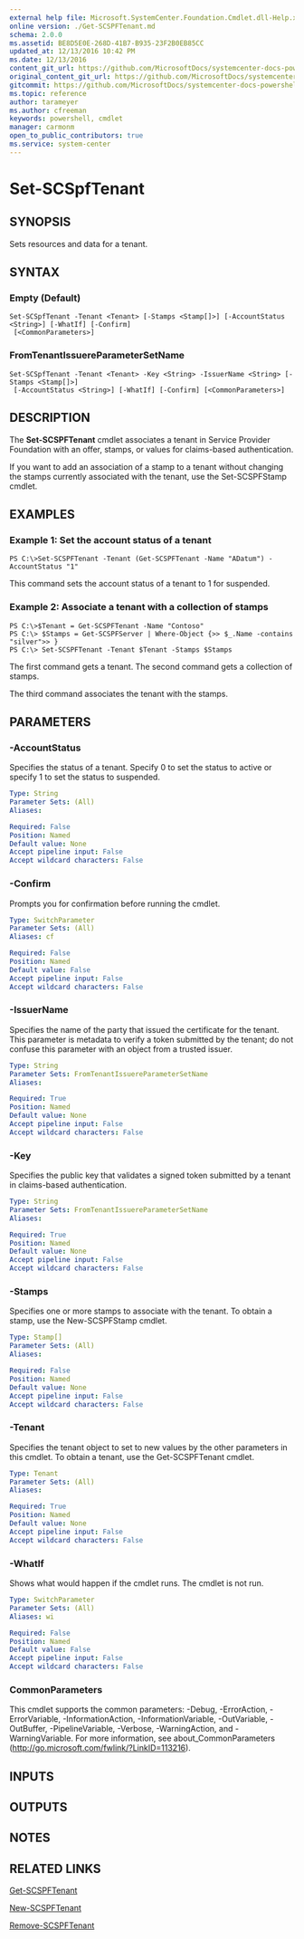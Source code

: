 ```yaml
---
external help file: Microsoft.SystemCenter.Foundation.Cmdlet.dll-Help.xml
online version: ./Get-SCSPFTenant.md
schema: 2.0.0
ms.assetid: BE8D5E0E-268D-41B7-B935-23F2B0EB85CC
updated_at: 12/13/2016 10:42 PM
ms.date: 12/13/2016
content_git_url: https://github.com/MicrosoftDocs/systemcenter-docs-powershell/blob/master/systemcenter-cmdlets/ServiceProviderFoundation/v1/Set-SCSPFTenant.md
original_content_git_url: https://github.com/MicrosoftDocs/systemcenter-docs-powershell/blob/master/systemcenter-cmdlets/ServiceProviderFoundation/v1/Set-SCSPFTenant.md
gitcommit: https://github.com/MicrosoftDocs/systemcenter-docs-powershell/blob/ea9507ac2178040476af5407227db8cb97701ea9/systemcenter-cmdlets/ServiceProviderFoundation/v1/Set-SCSPFTenant.md
ms.topic: reference
author: tarameyer
ms.author: cfreeman
keywords: powershell, cmdlet
manager: carmonm
open_to_public_contributors: true
ms.service: system-center
---
```


# Set-SCSpfTenant

## SYNOPSIS
Sets resources and data for a tenant.

## SYNTAX

### Empty (Default)
```
Set-SCSpfTenant -Tenant <Tenant> [-Stamps <Stamp[]>] [-AccountStatus <String>] [-WhatIf] [-Confirm]
 [<CommonParameters>]
```

### FromTenantIssuereParameterSetName
```
Set-SCSpfTenant -Tenant <Tenant> -Key <String> -IssuerName <String> [-Stamps <Stamp[]>]
 [-AccountStatus <String>] [-WhatIf] [-Confirm] [<CommonParameters>]
```

## DESCRIPTION
The **Set-SCSPFTenant** cmdlet associates a tenant in Service Provider Foundation with an offer, stamps, or values for claims-based authentication.

If you want to add an association of a stamp to a tenant without changing the stamps currently associated with the tenant, use the Set-SCSPFStamp cmdlet.

## EXAMPLES

### Example 1: Set the account status of a tenant
```
PS C:\>Set-SCSPFTenant -Tenant (Get-SCSPFTenant -Name "ADatum") -AccountStatus "1"
```

This command sets the account status of a tenant to 1 for suspended.

### Example 2: Associate a tenant with a collection of stamps
```
PS C:\>$Tenant = Get-SCSPFTenant -Name "Contoso"
PS C:\> $Stamps = Get-SCSPFServer | Where-Object {>> $_.Name -contains "silver">> }
PS C:\> Set-SCSPFTenant -Tenant $Tenant -Stamps $Stamps
```

The first command gets a tenant.
The second command gets a collection of stamps.

The third command associates the tenant with the stamps.

## PARAMETERS

### -AccountStatus
Specifies the status of a tenant.
Specify 0 to set the status to active or specify 1 to set the status to suspended.

```yaml
Type: String
Parameter Sets: (All)
Aliases: 

Required: False
Position: Named
Default value: None
Accept pipeline input: False
Accept wildcard characters: False
```

### -Confirm
Prompts you for confirmation before running the cmdlet.

```yaml
Type: SwitchParameter
Parameter Sets: (All)
Aliases: cf

Required: False
Position: Named
Default value: False
Accept pipeline input: False
Accept wildcard characters: False
```

### -IssuerName
Specifies the name of the party that issued the certificate for the tenant.
This parameter is metadata to verify a token submitted by the tenant; do not confuse this parameter with an object from a trusted issuer.

```yaml
Type: String
Parameter Sets: FromTenantIssuereParameterSetName
Aliases: 

Required: True
Position: Named
Default value: None
Accept pipeline input: False
Accept wildcard characters: False
```

### -Key
Specifies the public key that validates a signed token submitted by a tenant in claims-based authentication.

```yaml
Type: String
Parameter Sets: FromTenantIssuereParameterSetName
Aliases: 

Required: True
Position: Named
Default value: None
Accept pipeline input: False
Accept wildcard characters: False
```

### -Stamps
Specifies one or more stamps to associate with the tenant.
To obtain a stamp, use the New-SCSPFStamp cmdlet.

```yaml
Type: Stamp[]
Parameter Sets: (All)
Aliases: 

Required: False
Position: Named
Default value: None
Accept pipeline input: False
Accept wildcard characters: False
```

### -Tenant
Specifies the tenant object to set to new values by the other parameters in this cmdlet.
To obtain a tenant, use the Get-SCSPFTenant cmdlet.

```yaml
Type: Tenant
Parameter Sets: (All)
Aliases: 

Required: True
Position: Named
Default value: None
Accept pipeline input: False
Accept wildcard characters: False
```

### -WhatIf
Shows what would happen if the cmdlet runs.
The cmdlet is not run.

```yaml
Type: SwitchParameter
Parameter Sets: (All)
Aliases: wi

Required: False
Position: Named
Default value: False
Accept pipeline input: False
Accept wildcard characters: False
```

### CommonParameters
This cmdlet supports the common parameters: -Debug, -ErrorAction, -ErrorVariable, -InformationAction, -InformationVariable, -OutVariable, -OutBuffer, -PipelineVariable, -Verbose, -WarningAction, and -WarningVariable. For more information, see about_CommonParameters (http://go.microsoft.com/fwlink/?LinkID=113216).

## INPUTS

## OUTPUTS

## NOTES

## RELATED LINKS

[Get-SCSPFTenant](xref:ServiceProviderFoundation/v1/Get-SCSPFTenant.md)

[New-SCSPFTenant](xref:ServiceProviderFoundation/v1/New-SCSPFTenant.md)

[Remove-SCSPFTenant](xref:ServiceProviderFoundation/v1/Remove-SCSPFTenant.md)

